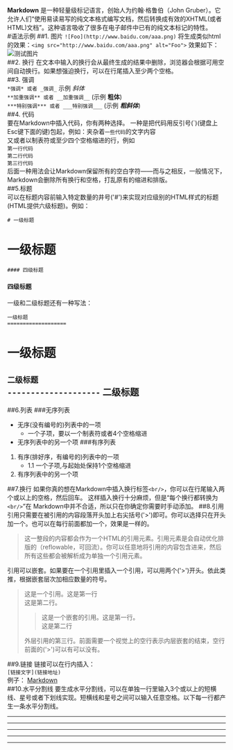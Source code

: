 **Markdown** 是一种轻量级标记语言，创始人为约翰·格鲁伯（John Gruber）。它允许人们“使用易读易写的纯文本格式编写文档，然后转换成有效的XHTML(或者HTML)文档”。这种语言吸收了很多在电子邮件中已有的纯文本标记的特性。  
#语法示例
##1. 图片
`![Foo](http://www.baidu.com/aaa.png)` 将生成类似html的效果：`<img src="http://www.baidu.com/aaa.png" alt="Foo">` 效果如下：  
![测试图片](http://b.hiphotos.baidu.com/image/pic/item/55e736d12f2eb938aa921ffcd7628535e4dd6fc4.jpg)  
##2. 换行
在文本中输入的换行会从最终生成的结果中删除，浏览器会根据可用空间自动换行。如果想强迫换行，可以在行尾插入至少两个空格。  
##3. 强调  
`*强调* 或者 _强调_`  示例 *斜体*  
`**加重强调** 或者 __加重强调__` (示例 **粗体**)  
`***特别强调*** 或者 ___特别强调___` (示例 ***粗斜体***)   
##4. 代码  
要在Markdown中插入代码，你有两种选择。 一种是把代码用反引号(\`)(键盘上Esc键下面的键)包起，例如：夹杂着`一些代码`的文字内容  
又或者以制表符或至少四个空格缩进的行，例如  
    `第一行代码`  
    `第二行代码`  
    `第三行代码`  
后面一种用法会让Markdown保留所有的空白字符——而与之相反，一般情况下，Markdown会删除所有换行和空格，打乱原有的缩进和排版。  
##5.标题  
可以在标题内容前输入特定数量的井号('#')来实现对应级别的HTML样式的标题(HTML提供六级标题)。例如：  

`# 一级标题`  
# 一级标题
`#### 四级标题`  
#### 四级标题
一级和二级标题还有一种写法：

`一级标题`  
`===================`  

一级标题
===================

`二级标题`  
`--------------------`
二级标题
--------------------
##6.列表
###无序列表
* 无序(没有编号的)列表中的一项
    * 一个子项，要以一个制表符或者4个空格缩进
* 无序列表中的另一个项
###有序列表
1. 有序(排好序，有编号的)列表中的一项
    - 1.1 一个子项,与起始处保持1个空格缩进
2. 有序列表中的另一个项  

##7.换行
如果你真的想在Markdown中插入换行标签`<br/>`，你可以在行尾输入两个或以上的空格，然后回车。 这样插入换行十分麻烦，但是“每个换行都转换为`<br/>`”在 Markdown中并不合适，所以只在你确定你需要时手动添加。
##8.引用
引用只需要在被引用的内容段落开头加上右尖括号('>')即可。你可以选择只在开头加一个。也可以在每行前面都加一个，效果是一样的。  
> 这一整段的内容都会作为一个HTML的引用元素。引用元素是会自动优化排版的（reflowable，可回流）。你可以任意地将引用的内容包含进来，然后所有这些都会被解析成为单独一个引用元素。  

引用可以嵌套。如果要在一个引用里插入一个引用，可以用两个('>')开头。依此类推，根据嵌套层次加相应数量的符号。  
> 这是一个引用。这是第一行  
这是第二行。
>> 这是一个嵌套的引用。这是第一行。  
这是第二行
> 
> 外层引用的第三行。前面需要一个视觉上的空行表示内层嵌套的结束，空行前面的('>')可以有可以没有。  

##9.链接
链接可以在行内插入：  
`[链接文字](链接地址)`  
例子： [Markdown](http://zh.wikipedia.com/wiki/Markdown)  
##10.水平分割线
要生成水平分割线，可以在单独一行里输入3个或以上的短横线、星号或者下划线实现。短横线和星号之间可以输入任意空格。以下每一行都产生一条水平分割线。  
* * *  
***  
*****  
- - -  
---------------------------------------  

